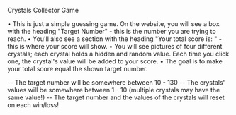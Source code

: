 Crystals Collector Game

• This is just a simple guessing game. On the website, you will see a box with the heading "Target Number" - this is the number you are trying to reach.
• You'll also see a section with the heading "Your total score is: " - this is where your score will show.
• You will see pictures of four different crystals; each crystal holds a hidden and random value. Each time you click one, the crystal's value will be added to your score. 
• The goal is to make your total score equal the shown target number. 

-- The target number will be somewhere between 10 - 130
-- The crystals' values will be somewhere between 1 - 10 (multiple crystals may have the same value!)
-- The target number and the values of the crystals will reset on each win/loss! 